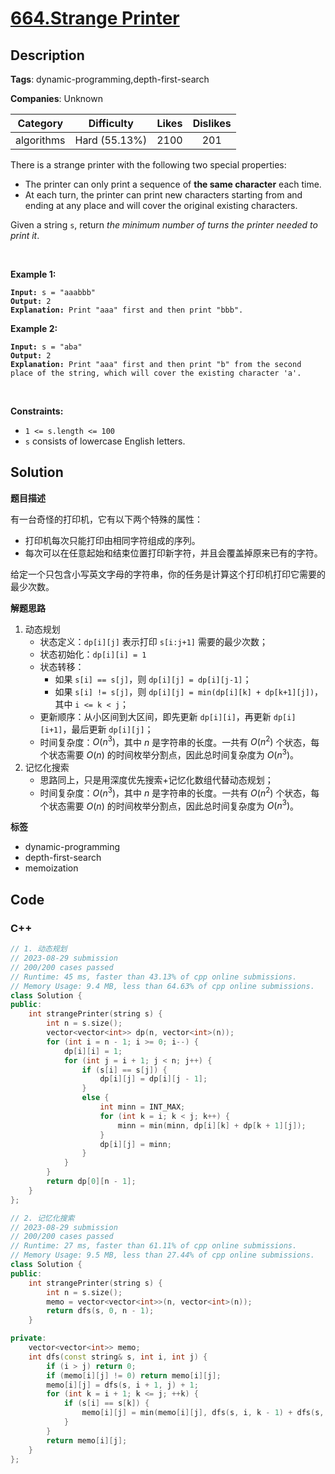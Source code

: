 # [664.Strange Printer](https://leetcode.com/problems/strange-printer/description/)

## Description

**Tags**: dynamic-programming,depth-first-search

**Companies**: Unknown

|  Category  |  Difficulty   | Likes | Dislikes |
| :--------: | :-----------: | :---: | :------: |
| algorithms | Hard (55.13%) | 2100  |   201    |

<p>There is a strange printer with the following two special properties:</p>
<ul>
  <li>The printer can only print a sequence of <strong>the same character</strong> each time.</li>
  <li>At each turn, the printer can print new characters starting from and ending at any place and will cover the original existing characters.</li>
</ul>
<p>Given a string <code>s</code>, return <em>the minimum number of turns the printer needed to print it</em>.</p>
<p>&nbsp;</p>
<p><strong class="example">Example 1:</strong></p>
<pre><code><strong>Input:</strong> s = &quot;aaabbb&quot;
<strong>Output:</strong> 2
<strong>Explanation:</strong> Print &quot;aaa&quot; first and then print &quot;bbb&quot;.</code></pre>
<p><strong class="example">Example 2:</strong></p>
<pre><code><strong>Input:</strong> s = &quot;aba&quot;
<strong>Output:</strong> 2
<strong>Explanation:</strong> Print &quot;aaa&quot; first and then print &quot;b&quot; from the second place of the string, which will cover the existing character &#39;a&#39;.</code></pre>
<p>&nbsp;</p>
<p><strong>Constraints:</strong></p>
<ul>
  <li><code>1 &lt;= s.length &lt;= 100</code></li>
  <li><code>s</code> consists of lowercase English letters.</li>
</ul>

## Solution

**题目描述**

有一台奇怪的打印机，它有以下两个特殊的属性：

- 打印机每次只能打印由相同字符组成的序列。
- 每次可以在任意起始和结束位置打印新字符，并且会覆盖掉原来已有的字符。

给定一个只包含小写英文字母的字符串，你的任务是计算这个打印机打印它需要的最少次数。

**解题思路**

1. 动态规划
   - 状态定义：`dp[i][j]` 表示打印 `s[i:j+1]` 需要的最少次数；
   - 状态初始化：`dp[i][i] = 1`
   - 状态转移：
     - 如果 `s[i] == s[j]`，则 `dp[i][j] = dp[i][j-1]`；
     - 如果 `s[i] != s[j]`，则 `dp[i][j] = min(dp[i][k] + dp[k+1][j])`，其中 `i <= k < j`；
   - 更新顺序：从小区间到大区间，即先更新 `dp[i][i]`，再更新 `dp[i][i+1]`，最后更新 `dp[i][j]`；
   - 时间复杂度：$O(n^3)$，其中 $n$ 是字符串的长度。一共有 $O(n^2)$ 个状态，每个状态需要 $O(n)$ 的时间枚举分割点，因此总时间复杂度为 $O(n^3)$。
2. 记忆化搜索
   - 思路同上，只是用深度优先搜索+记忆化数组代替动态规划；
   - 时间复杂度：$O(n^3)$，其中 $n$ 是字符串的长度。一共有 $O(n^2)$ 个状态，每个状态需要 $O(n)$ 的时间枚举分割点，因此总时间复杂度为 $O(n^3)$。

**标签**

- dynamic-programming
- depth-first-search
- memoization

<!-- code start -->
## Code

### C++

```cpp
// 1. 动态规划
// 2023-08-29 submission
// 200/200 cases passed
// Runtime: 45 ms, faster than 43.13% of cpp online submissions.
// Memory Usage: 9.4 MB, less than 64.63% of cpp online submissions.
class Solution {
public:
    int strangePrinter(string s) {
        int n = s.size();
        vector<vector<int>> dp(n, vector<int>(n));
        for (int i = n - 1; i >= 0; i--) {
            dp[i][i] = 1;
            for (int j = i + 1; j < n; j++) {
                if (s[i] == s[j]) {
                    dp[i][j] = dp[i][j - 1];
                }
                else {
                    int minn = INT_MAX;
                    for (int k = i; k < j; k++) {
                        minn = min(minn, dp[i][k] + dp[k + 1][j]);
                    }
                    dp[i][j] = minn;
                }
            }
        }
        return dp[0][n - 1];
    }
};
```

```cpp
// 2. 记忆化搜索
// 2023-08-29 submission
// 200/200 cases passed
// Runtime: 27 ms, faster than 61.11% of cpp online submissions.
// Memory Usage: 9.5 MB, less than 27.44% of cpp online submissions.
class Solution {
public:
    int strangePrinter(string s) {
        int n = s.size();
        memo = vector<vector<int>>(n, vector<int>(n));
        return dfs(s, 0, n - 1);
    }

private:
    vector<vector<int>> memo;
    int dfs(const string& s, int i, int j) {
        if (i > j) return 0;
        if (memo[i][j] != 0) return memo[i][j];
        memo[i][j] = dfs(s, i + 1, j) + 1;
        for (int k = i + 1; k <= j; ++k) {
            if (s[i] == s[k]) {
                memo[i][j] = min(memo[i][j], dfs(s, i, k - 1) + dfs(s, k + 1, j));
            }
        }
        return memo[i][j];
    }
};
```

<!-- code end -->
